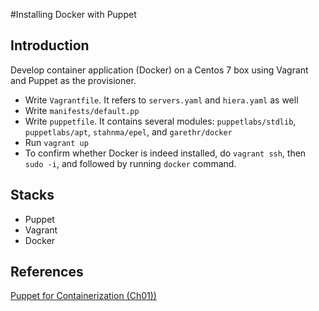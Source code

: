 #Installing Docker with Puppet

## Introduction

Develop container application (Docker) on a Centos 7 box using Vagrant and Puppet as the provisioner.

- Write `Vagrantfile`. It refers to `servers.yaml` and `hiera.yaml` as well
- Write `manifests/default.pp`
- Write `puppetfile`. It contains several modules: `puppetlabs/stdlib`, `puppetlabs/apt`, `stahnma/epel`, and `garethr/docker`
- Run `vagrant up`
- To confirm whether Docker is indeed installed, do `vagrant ssh`, then `sudo -i`, and followed by running `docker` command.

## Stacks

- Puppet 
- Vagrant
- Docker

## References
[Puppet for Containerization (Ch01))](https://www.packtpub.com/mapt/book/Networking%20and%20Servers/9781785883286)
